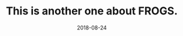 ---
title: This is another one about FROGS.
description: This is about frogs as well.
date: 2018-08-24
tags:
  - second tag
  - posts with two tags
  - frogs
layout: layouts/post.njk
---